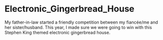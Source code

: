 # Electronic_Gingerbread_House
My father-in-law started a friendly competition between my fiancée/me and her sister/husband. This year, I made sure we were going to win with this Stephen King themed electronic gingerbread house.
